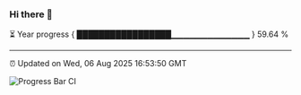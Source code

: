 ### Hi there 👋

⏳ Year progress { █████████████████▁▁▁▁▁▁▁▁▁▁▁▁▁ } 59.64 %

---

⏰ Updated on Wed, 06 Aug 2025 16:53:50 GMT

![Progress Bar CI](https://github.com/IshwaranRudhara/GIT-ACTION/workflows/Progress%20Bar%20CI/badge.svg)
